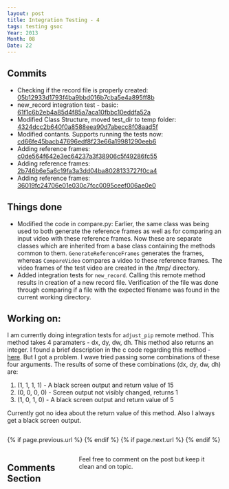 ```yaml
---
layout: post
title: Integration Testing - 4
tags: testing gsoc
Year: 2013
Month: 08
Date: 22
---
```


<h2>Commits</h2>
<p>
	<ul>
<li>Checking if the record file is properly created: <a href="https://github.com/hyades/gst-switch/commit/05b12933d1793f4ba9bbd016b7cba5e4a895ff8b">05b12933d1793f4ba9bbd016b7cba5e4a895ff8b</a></li>
<li>new_record integration test - basic: <a href="https://github.com/hyades/gst-switch/commit/61f1c6b2eb4a85d4f85a7aca10fbbc10eddfa52a">61f1c6b2eb4a85d4f85a7aca10fbbc10eddfa52a</a></li>
<li>Modified Class Structure, moved test_dir to temp folder: <a href="https://github.com/hyades/gst-switch/commit/4324dcc2b640f0a8588eea90d7abecc8f08aad5f">4324dcc2b640f0a8588eea90d7abecc8f08aad5f</a></li>
<li>Modified contants. Supports running the tests now: <a href="https://github.com/hyades/gst-switch/commit/cd66fe45bacb47696edf8f23e66a19981290eeb6">cd66fe45bacb47696edf8f23e66a19981290eeb6</a></li>
<li>Adding reference frames: <a href="https://github.com/hyades/gst-switch/commit/c0de564f642e3ec64237a3f38906c5f49286fc55">c0de564f642e3ec64237a3f38906c5f49286fc55</a></li>
<li>Adding reference frames: <a href="https://github.com/hyades/gst-switch/commit/2b746b6e5a6c19fa3a3dd04ba8028133727f0ca4">2b746b6e5a6c19fa3a3dd04ba8028133727f0ca4</a></li>
<li>Adding reference frames: <a href="https://github.com/hyades/gst-switch/commit/36019fc24706e01e030c7fcc0095ceef006ae0e0">36019fc24706e01e030c7fcc0095ceef006ae0e0</a></li>
</ul>

</p>

<h2>Things done</h2>
<ul>
	<li>Modified the code in compare.py: Earlier, the same class was being used to both generate the reference frames as well as for comparing an input video with these reference frames. Now these are separate classes which are inherited from a base class containing the methods common to them. <code>GenerateReferenceFrames</code> generates the frames, whereas <code>CompareVideo</code> compares a video to these reference frames. The video frames of the test video are created in the /tmp/ directory.</li>
	<li>Added integration tests for <code>new_record</code>. Calling this remote method results in creation of a new record file. Verification of the file was done through comparing if a file with the expected filename was found in the current working directory.</li>
</ul>
<h2>Working on:</h2>
<p>I am currently doing integration tests for <code>adjust_pip</code> remote method. This method takes 4 paramaters - dx, dy, dw, dh. This method also returns an integer. I found a brief description in the c code regarding this method - <a href="https://github.com/hyades/gst-switch/blob/python-api/tools/gstswitchclient.c#L410">here</a>. But I got a problem. I wave tried passing some combinations of these four arguments. The results of some of these combinations (dx, dy, dw, dh) are:
	<ol>
		<li>(1, 1, 1, 1) - A black screen output and return value of 15</li>
		<li>(0, 0, 0, 0) - Screen output not visibly changed, returns 1</li>
		<li>(1, 0, 1, 0) - A black screen output and return value of 5</li>
	</ol>
</p>
<p>Currently got no idea about the return value of this method. Also I always get a black screen output.</p>


<div class="row">	
	<div class="span9 column">
			<p class="pull-right">{% if page.previous.url %} <a href="{{page.previous.url}}" title="Previous Post: {{page.previous.title}}"><i class="icon-chevron-left"></i></a> 	{% endif %}   {% if page.next.url %} 	<a href="{{page.next.url}}" title="Next Post: {{page.next.title}}"><i class="icon-chevron-right"></i></a> 	{% endif %} </p>  
	</div>

</div>

<div class="row">	
    <div class="span9 columns">    
		<h2>Comments Section</h2>
	    <p>Feel free to comment on the post but keep it clean and on topic.</p>	
		<div id="disqus_thread"></div>
		<script type="text/javascript">
			/* * * CONFIGURATION VARIABLES: EDIT BEFORE PASTING INTO YOUR WEBPAGE * * */
			var disqus_shortname = 'aayushahuja'; // required: replace example with your forum shortname
			
			
			/* * * DON'T EDIT BELOW THIS LINE * * */
			(function() {
				var dsq = document.createElement('script'); dsq.type = 'text/javascript'; dsq.async = true;
				dsq.src = 'http://' + disqus_shortname + '.disqus.com/embed.js';
				(document.getElementsByTagName('head')[0] || document.getElementsByTagName('body')[0]).appendChild(dsq);
			})();
		</script>
		<noscript>Please enable JavaScript to view the <a href="http://disqus.com/?ref_noscript">comments powered by Disqus.</a></noscript>
		<a href="http://disqus.com" class="dsq-brlink">blog comments powered by <span class="logo-disqus">Disqus</span></a>
	</div>
</div>

<!-- Twitter -->
<script>!function(d,s,id){var js,fjs=d.getElementsByTagName(s)[0];if(!d.getElementById(id)){js=d.createElement(s);js.id=id;js.src="//platform.twitter.com/widgets.js";fjs.parentNode.insertBefore(js,fjs);}}(document,"script","twitter-wjs");</script>

<!-- Google + -->
<script type="text/javascript">
  (function() {
    var po = document.createElement('script'); po.type = 'text/javascript'; po.async = true;
    po.src = 'https://apis.google.com/js/plusone.js';
    var s = document.getElementsByTagName('script')[0]; s.parentNode.insertBefore(po, s);
  })();
</script>
<!-- Written by hyades -->

